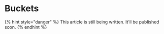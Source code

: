 # Buckets

{% hint style="danger" %}
This article is still being written. It'll be published soon.
{% endhint %}
